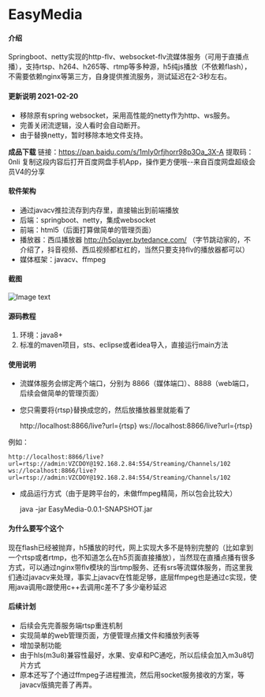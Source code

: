 
# EasyMedia

#### 介绍
Springboot、netty实现的http-flv、websocket-flv流媒体服务（可用于直播点播），支持rtsp、h264、h265等、rtmp等多种源，h5纯js播放（不依赖flash），不需要依赖nginx等第三方，自身提供推流服务，测试延迟在2-3秒左右。

#### 更新说明 2021-02-20
- 移除原有spring websocket，采用高性能的netty作为http、ws服务。
- 完善关闭流逻辑，没人看时会自动断开。
- 由于替换netty，暂时移除本地文件支持。

**成品下载**
链接：https://pan.baidu.com/s/1mIy0rfjhorr98p3Oa_3X-A 
提取码：0nli 
复制这段内容后打开百度网盘手机App，操作更方便哦--来自百度网盘超级会员V4的分享

#### 软件架构
- 通过javacv推拉流存到内存里，直接输出到前端播放
- 后端：springboot、netty，集成websocket
- 前端：html5（后面打算做简单的管理页面）
- 播放器：西瓜播放器 http://h5player.bytedance.com/ （字节跳动家的，不介绍了，抖音视频、西瓜视频都杠杠的，当然只要支持flv的播放器都可以）
- 媒体框架：javacv、ffmpeg

#### 截图
![Image text](https://img-blog.csdnimg.cn/img_convert/e8944fb7e61fbead2e773edfd6beeaf6.png)


#### 源码教程

1.  环境：java8+
2.  标准的maven项目，sts、eclipse或者idea导入，直接运行main方法

#### 使用说明

- 流媒体服务会绑定两个端口，分别为 8866（媒体端口）、8888（web端口，后续会做简单的管理页面）
- 您只需要将{rtsp}替换成您的，然后放播放器里就能看了


    http://localhost:8866/live?url={rtsp}
    ws://localhost:8866/live?url={rtsp}
	
	
 例如：
 
 
    http://localhost:8866/live?url=rtsp://admin:VZCDOY@192.168.2.84:554/Streaming/Channels/102
    ws://localhost:8866/live?url=rtsp://admin:VZCDOY@192.168.2.84:554/Streaming/Channels/102
	
	
- 成品运行方式（由于是跨平台的，未做ffmpeg精简，所以包会比较大）


    java -jar EasyMedia-0.0.1-SNAPSHOT.jar

#### 为什么要写个这个
现在flash已经被抛弃，h5播放的时代，网上实现大多不是特别完整的（比如拿到一个rtsp或者rtmp，也不知道怎么在h5页面直接播放），当然现在直播点播有很多方式，可以通过nginx带flv模块的当rtmp服务、还有srs等流媒体服务，而这里我们通过javacv来处理，事实上javacv在性能足够，底层ffmpeg也是通过c实现，使用java调用c跟使用c++去调用c差不了多少毫秒延迟


#### 后续计划
- 后续会先完善服务端rtsp重连机制
- 实现简单的web管理页面，方便管理点播文件和播放列表等
- 增加录制功能
- 由于hls(m3u8)兼容性最好，水果、安卓和PC通吃，所以后续会加入m3u8切片方式
- 原本还写了个通过ffmpeg子进程推流，然后用socket服务接收的方案，等javacv版搞完善了再弄。

